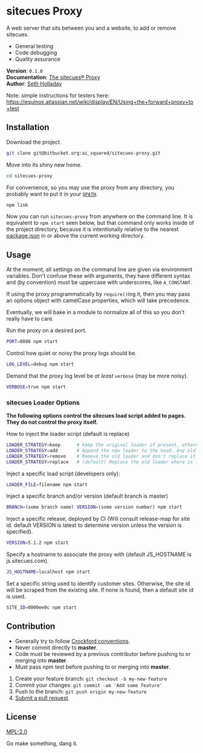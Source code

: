 # sitecues Proxy

A web server that sits between you and a website, to add or remove sitecues.

 - General testing
 - Code debugging
 - Quality assurance

**Version**: `0.1.0`    
**Documentation**: [The sitecues&reg; Proxy](https://equinox.atlassian.net/wiki/pages/viewpage.action?pageId=36241450 "Documentation for the sitecues Proxy.")    
**Author**: [Seth Holladay](http://seth-holladay.com "Personal website for Seth Holladay.")

Note: simple instructions for testers here: https://equinox.atlassian.net/wiki/display/EN/Using+the+forward+proxy+to+test

## Installation

Download the project.
````sh
git clone git@bitbucket.org:ai_squared/sitecues-proxy.git
````

Move into its shiny new home.
````sh
cd sitecues-proxy
````

For convenience, so you may use the proxy from any directory, you probably want to put it in your [`$PATH`](http://www.linfo.org/path_env_var.html "Description of the PATH environment variable.").
````sh
npm link
````

Now you can run `sitecues-proxy` from anywhere on the command line. It is equivalent to `npm start` seen below, but that command only works inside of the project directory, because it is intentionally relative to the nearest [package.json](https://docs.nodejitsu.com/articles/getting-started/npm/what-is-the-file-package-json "Description of the package.json file.") in or above the current working directory.

## Usage
At the moment, all settings on the command line are given via environment variables. Don't confuse these with arguments, they have different syntax and (by convention) must be uppercase with underscores, like `A_CONSTANT`.

If using the proxy programmatically by `require()`ing it, then you may pass an options object with camelCase properties, which will take precedence.

Eventually, we will bake in a module to normalize all of this so you don't really have to care.

Run the proxy on a desired port.
````sh
PORT=8888 npm start
````

Control how quiet or noisy the proxy logs should be.
````sh
LOG_LEVEL=debug npm start
````

Demand that the proxy log level be *at least* `verbose` (may be more noisy).
````sh
VERBOSE=true npm start
````

### sitecues Loader Options

**The following options control the sitecues load script added to pages. They do not control the proxy itself.**

How to inject the loader script (default is replace)
````sh
LOADER_STRATEGY=keep      # Keep the original loader if present, otherwise append the new loader to the head. TODO should we remove?
LOADER_STRATEGY=add       # Append the new loader to the head. Any old loaders are note removed -- they are kept where they were. Helpful for testing what happens when there are 2 sitecues scripts on the page.
LOADER_STRATEGY=remove    # Remove the old loader and don't replace it -- strips out sitecues. Helpful for testing whether a bug is in the website itself or in sitecues.
LOADER_STRATEGY=replace   # (default) Replace the old loader where is in the document

````

Inject a specific load script (developers only):
````sh
LOADER_FILE=filename npm start
````

Inject a specific branch and/or version (default branch is master)
````sh
BRANCH=(some branch name) VERSION=(some version number) npm start
````

Inject a specific release, deployed by CI (Will consult release-map for site id. default VERSION is latest to determine version unless the version is specified).
````sh
VERSION=5.1.2 npm start
````

Specify a hostname to associate the proxy with (default JS_HOSTNAME is js.sitecues.com).
````sh
JS_HOSTNAME=localhost npm start
````

Set a specific string used to identify customer sites. 
Otherwise, the site id will be scraped from the existing site. If none is found, then a default site id is used.
````sh
SITE_ID=0000ee0c npm start
````

## Contribution
* Generally try to follow [Crockford conventions](http://javascript.crockford.com/code.html "Douglas Crockford's recommendations for JavaScript code style.").
* Never commit directly to **master**.
* Code must be reviewed by a previous contributor before pushing to or merging into **master**.
* Must pass npm test before pushing to or merging into **master**.

1. Create your feature branch: `git checkout -b my-new-feature`
3. Commit your changes: `git commit -am 'Add some feature'`
4. Push to the branch: `git push origin my-new-feature`
5. [Submit a pull request](https://bitbucket.org/ai_squared/sitecues-proxy/pull-request/new "Submit your code to be merged in, pending a review.").

## License
[MPL-2.0](https://www.mozilla.org/MPL/2.0/ "The license for the sitecues Proxy.")

Go make something, dang it.
